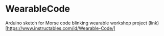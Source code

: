 # WearableCode
Arduino sketch for Morse code blinking wearable workshop project (link)[https://www.instructables.com/id/Wearable-Code/]
